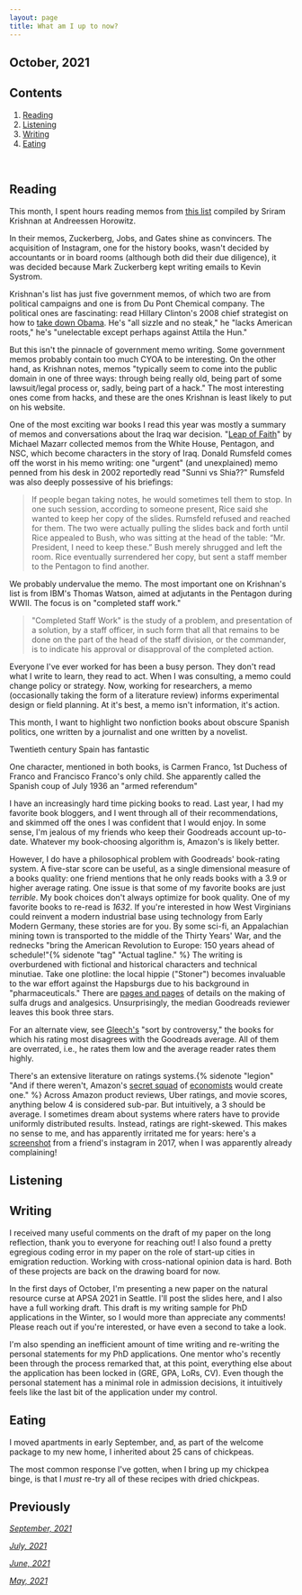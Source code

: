 ```yaml
---
layout: page
title: What am I up to now?
---
```



## October, 2021



## Contents
1. [Reading](#books)
2. [Listening](#music)
3. [Writing](#writing)
4. [Eating](#food)

  <br>


## Reading <a name="books"></a>

This month, I spent hours reading memos from [this list](https://sriramk.com/memos) compiled by Sriram Krishnan at Andreessen Horowitz. 

In their memos, Zuckerberg, Jobs, and Gates shine as convincers. The acquisition of Instagram, one for the history books, wasn't decided by accountants or in board rooms (although both did their due diligence), it was decided because Mark Zuckerberg kept writing emails to Kevin Systrom. 

Krishnan's list has just five government memos, of which two are from political campaigns and one is from Du Pont Chemical company. The political ones are fascinating: read Hillary Clinton's 2008 chief strategist on how to [take down Obama](https://sriramk.com/memos/penn-memo.pdf). He's "all sizzle and no steak," he "lacks American roots," he's "unelectable except perhaps against Attila the Hun."

But this isn't the pinnacle of government memo writing. Some government memos probably contain too much CYOA to be interesting. On the other hand, as Krishnan notes, memos "typically seem to come into the public domain in one of three ways: through being really old, being part of some lawsuit/legal process or, sadly, being part of a hack." The most interesting ones come from hacks, and these are the ones Krishnan is least likely to put on his website. 

One of the most exciting war books I read this year was mostly a summary of memos and conversations about the Iraq war decision. "[Leap of Faith](https://smile.amazon.com/Leap-Faith-Negligence-Americas-Greatest/dp/1541768361?)" by Michael Mazarr collected memos from the White House, Pentagon, and NSC, which become characters in the story of Iraq. Donald Rumsfeld comes off the worst in his memo writing: one "urgent" (and unexplained) memo penned from his desk in 2002 reportedly read "Sunni vs Shia??" Rumsfeld was also deeply possessive of his briefings:

> If people began taking notes, he would sometimes tell them to stop. In one such session, according to someone present, Rice said she wanted to keep her copy of the slides. Rumsfeld refused and reached for them. The two were actually pulling the slides back and forth until Rice appealed to Bush, who was sitting at the head of the table: “Mr. President, I need to keep these.” Bush merely shrugged and left the room. Rice eventually surrendered her copy, but sent a staff member to the Pentagon to find another. 

We probably undervalue the memo. The most important one on Krishnan's list is from IBM's Thomas Watson, aimed at adjutants in the Pentagon during WWII. The focus is on "completed staff work."

> "Completed Staff Work" is the study of a problem, and presentation of a solution, by a staff officer, in such form that all that remains to be done on the part of the head of the staff division, or the commander, is to indicate his approval or disapproval of the completed action. 

Everyone I've ever worked for has been a busy person. They don't read what I write to learn, they read to act. When I was consulting, a memo could change policy or strategy. Now, working for researchers, a memo (occasionally taking the form of a literature review) informs experimental design or field planning. At it's best, a memo isn't information, it's action. 


This month, I want to highlight two nonfiction books about obscure Spanish politics, one written by a journalist and one written by a novelist. 

Twentieth century Spain has fantastic 

One character, mentioned in both books, is Carmen Franco, 1st Duchess of Franco and Francisco Franco's only child. She apparently called the Spanish coup of July 1936 an "armed referendum"


I have an increasingly hard time picking books to read. Last year, I had my favorite book bloggers, and I went through all of their recommendations, and skimmed off the ones I was confident that I would enjoy. In some sense, I'm jealous of my friends who keep their Goodreads account up-to-date. Whatever my book-choosing algorithm is, Amazon's is likely better. 

However, I do have a philosophical problem with Goodreads' book-rating system. A five-star score can be useful, as a single dimensional measure of a books quality: one friend mentions that he only reads books with a 3.9 or higher average rating. One issue is that some of my favorite books are just *terrible*. My book choices don't always optimize for book quality. One of my favorite books to re-read is *1632*. If you're interested in how West Virginians could reinvent a modern industrial base using technology from Early Modern Germany, these stories are for you. By some sci-fi, an Appalachian mining town is transported to the middle of the Thirty Years' War, and the rednecks "bring the American Revolution to Europe: 150 years ahead of schedule!"{% sidenote "tag" "Actual tagline." %} The writing is overburdened with fictional and historical characters and technical minutiae. Take one plotline: the local hippie ("Stoner") becomes invaluable to the war effort against the Hapsburgs due to his background in "pharmaceuticals." There are [pages and pages](https://www.goodreads.com/book/show/57257.Grantville_Gazette_III) of details on the making of sulfa drugs and analgesics. Unsurprisingly, the median Goodreads reviewer leaves this book three stars. 

For an alternate view, see [Gleech's](https://www.gleech.org/books) "sort by controversy," the books for which his rating most disagrees with the Goodreads average. All of them are overrated, i.e., he rates them low and the average reader rates them highly. 

There's an extensive literature on ratings systems.{% sidenote "legion" "And if there weren't, Amazon's [secret squad](https://edition.cnn.com/2019/03/13/tech/amazon-economists/index.html) of [economists](https://www.hbs.edu/ris/Publication%20Files/19-027_7e890058-c225-4803-a6f1-a6eb1db74027.pdf) would create one." %} Across Amazon product reviews, Uber ratings, and movie scores, anything below 4 is considered sub-par. But intuitively, a 3 should be average. I sometimes dream about systems where raters have to provide uniformly distributed results. Instead, ratings are right-skewed. This makes no sense to me, and has apparently irritated me for years: here's a [screenshot](https://jablevine.com/assets/img/skewed.png) from a friend's instagram in 2017, when I was apparently already complaining!



## Listening <a name="music"></a>



## Writing <a name="writing"></a>

I received many useful comments on the draft of my paper on the long reflection, thank you to everyone for reaching out! I also found a pretty egregious coding error in my paper on the role of start-up cities in emigration reduction. Working with cross-national opinion data is hard. Both of these projects are back on the drawing board for now.

In the first days of October, I'm presenting a new paper on the natural resource curse at APSA 2021 in Seattle. I'll post the slides here, and I also have a full working draft. This draft is my writing sample for PhD applications in the Winter, so I would more than appreciate any comments! Please reach out if you're interested, or have even a second to take a look.

I'm also spending an inefficient amount of time writing and re-writing the personal statements for my PhD applications. One mentor who's recently been through the process remarked that, at this point, everything else about the application has been locked in (GRE, GPA, LoRs, CV). Even though the personal statement has a minimal role in admission decisions, it intuitively feels like the last bit of the application under my control. 

## Eating <a name="food"></a>

I moved apartments in early September, and, as part of the welcome package to my new home, I inherited about 25 cans of chickpeas. 

The most common response I've gotten, when I bring up my chickpea binge, is that I *must* re-try all of these recipes with dried chickpeas. 


## Previously

*[September, 2021](https://jablevine.com/older/september_2021)*

*[July, 2021](https://jablevine.com/older/july_2021)*

*[June, 2021](https://jablevine.com/older/june_2021)*

*[May, 2021](https://jablevine.com/older/may_2021)*
